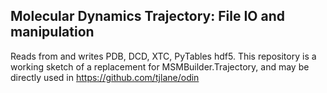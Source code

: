 ## Molecular Dynamics Trajectory: File IO and manipulation

Reads from and writes  PDB, DCD, XTC, PyTables hdf5. This repository is a working sketch of a replacement for MSMBuilder.Trajectory, and may be directly used in https://github.com/tjlane/odin

